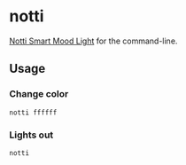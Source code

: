 # notti

[Notti Smart Mood Light](http://www.wittidesign.com/en/notti/) for the command-line.

## Usage

### Change color
```
notti ffffff
```

### Lights out
```
notti
```
